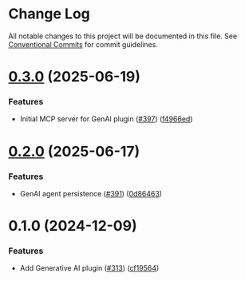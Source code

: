 # Change Log

All notable changes to this project will be documented in this file.
See [Conventional Commits](https://conventionalcommits.org) for commit guidelines.

# [0.3.0](https://github.com/awslabs/backstage-plugins-for-aws/compare/@aws/genai-plugin-for-backstage-common@0.2.0...@aws/genai-plugin-for-backstage-common@0.3.0) (2025-06-19)


### Features

* Initial MCP server for GenAI plugin ([#397](https://github.com/awslabs/backstage-plugins-for-aws/issues/397)) ([f4966ed](https://github.com/awslabs/backstage-plugins-for-aws/commit/f4966ed162994ae85b18f3208975dc1a116a8f10))





# [0.2.0](https://github.com/awslabs/backstage-plugins-for-aws/compare/@aws/genai-plugin-for-backstage-common@0.1.0...@aws/genai-plugin-for-backstage-common@0.2.0) (2025-06-17)


### Features

* GenAI agent persistence ([#391](https://github.com/awslabs/backstage-plugins-for-aws/issues/391)) ([0d86463](https://github.com/awslabs/backstage-plugins-for-aws/commit/0d8646347c70d1cd19857a1f7758e74863ec0e08))





# 0.1.0 (2024-12-09)


### Features

* Add Generative AI plugin ([#313](https://github.com/awslabs/backstage-plugins-for-aws/issues/313)) ([cf19564](https://github.com/awslabs/backstage-plugins-for-aws/commit/cf19564d5395d58e98417405fa36553f86530a36))
